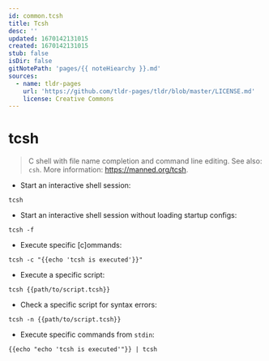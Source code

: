 ```yaml
---
id: common.tcsh
title: Tcsh
desc: ''
updated: 1670142131015
created: 1670142131015
stub: false
isDir: false
gitNotePath: 'pages/{{ noteHiearchy }}.md'
sources:
  - name: tldr-pages
    url: 'https://github.com/tldr-pages/tldr/blob/master/LICENSE.md'
    license: Creative Commons
---
```

# tcsh

> C shell with file name completion and command line editing.
> See also: `csh`.
> More information: <https://manned.org/tcsh>.

- Start an interactive shell session:

`tcsh`

- Start an interactive shell session without loading startup configs:

`tcsh -f`

- Execute specific [c]ommands:

`tcsh -c "{{echo 'tcsh is executed'}}"`

- Execute a specific script:

`tcsh {{path/to/script.tcsh}}`

- Check a specific script for syntax errors:

`tcsh -n {{path/to/script.tcsh}}`

- Execute specific commands from `stdin`:

`{{echo "echo 'tcsh is executed'"}} | tcsh`

